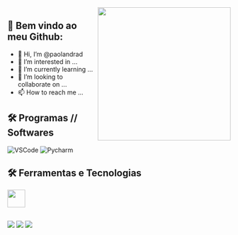 <img align='right' src="https://img.freepik.com/vetores-premium/mulheres-sentam-em-mesas-e-aplicativos-de-codigo-ilustracao-de-programacao-plana_8073-986.jpg?w=826" width="300">

## 🚀 Bem vindo ao meu Github:

- 👋 Hi, I’m @paolandrad
- 👀 I’m interested in ...
- 🌱 I’m currently learning ...
- 💞️ I’m looking to collaborate on ...
- 📫 How to reach me ...

<!---
paolandrad/paolandrad is a ✨ special ✨ repository because its `README.md` (this file) appears on your GitHub profile.
You can click the Preview link to take a look at your changes.
--->

## 🛠 Programas // Softwares
![ VSCode ](https://img.shields.io/badge/Visual_Studio_Code-0078D4?style=for-the-badge&logo=visual%20studio%20code&logoColor=white)
![ Pycharm ](https://cdn.jsdelivr.net/gh/devicons/devicon/icons/pycharm/pycharm-original-wordmark.svg)
                          
## 🛠 Ferramentas e Tecnologias

<img src="https://cdn.jsdelivr.net/gh/devicons/devicon/icons/git/git-plain-wordmark.svg" width="40" height="40"/>

##
<div>
<a href = "mailto: paolam.andr@gmail.com"><img src="https://img.shields.io/badge/-Gmail-%23EA4335?style=for-the-badge&logo=gmail&logoColor=white " target="_blank"></a>
<a href="https://www.linkedin.com/in/paola-oliveira-6512911b3" target="_blank"><img src="https://img.shields.io/badge/-LinkedIn-% 230077B5?style=for-the-badge&logo=linkedin&logoColor=white" target="_blank"></a>
<a href="https://www.instagram.com/paolandrad/" target="_blank"><img src="https://img.shields.io/badge/-Instagram-%23E4405F?style=for -the-badge&logo=instagram&logoColor=white" target="_blank"></a>


          
